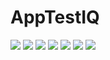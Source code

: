 # AppTestIQ

<img src="https://2.bp.blogspot.com/-sSFjb5xD1ww/VzlGZTYRTwI/AAAAAAAAA-Q/NrJGuZXhrsozl1RaN-4YwcxSgoJ60dAQACLcB/s1600/Screenshot_2016-05-15-20-41-36.jpg">
<img src="https://4.bp.blogspot.com/-dbrFtFwA7nY/VzTkySOOboI/AAAAAAAAA9I/9mx8uaqW6Z89rDWp48a53b5LLLnQ3ELrACLcB/s1600/13187872_1693489560905348_775630344_n.jpg">
<img src="https://4.bp.blogspot.com/-4Ov-CVJhtwI/VzlGZgLSaZI/AAAAAAAAA-M/BEPn__4SeQkckO9B82cd9bwFCOiWK1duACLcB/s1600/Screenshot_2016-05-15-20-42-33.jpg">
<img src="https://1.bp.blogspot.com/-T5Ho2gCrMXs/VzTkx4b3LGI/AAAAAAAAA9A/-VOosyi7MKcekVZFcixIMBfbF60tJOb2QCLcB/s1600/13182961_1693489547572016_950018801_n.jpg">
<img src="https://2.bp.blogspot.com/-b_jP1mC_bgM/VzTkyN6k9tI/AAAAAAAAA9E/NjdlObhJCUI2sldB5l54HgPQmqUwm_2SgCLcB/s1600/13219760_1693489520905352_280196844_n.jpg">
<img src="https://1.bp.blogspot.com/-1PWGbw__bnQ/VzlGWd5B_UI/AAAAAAAAA-I/jgESe28jimcdpb71u6DVab4DGqPMm7ImQCLcB/s1600/Screenshot_2016-05-15-20-42-38.jpg">
<img src="https://1.bp.blogspot.com/-0_EU3MUF6KM/VzTky0l64LI/AAAAAAAAA9Q/jV99DTiTFrQt3N1huhW8DuNrFU8kloWswCLcB/s1600/13220025_1693489494238688_399457352_n.jpg">


